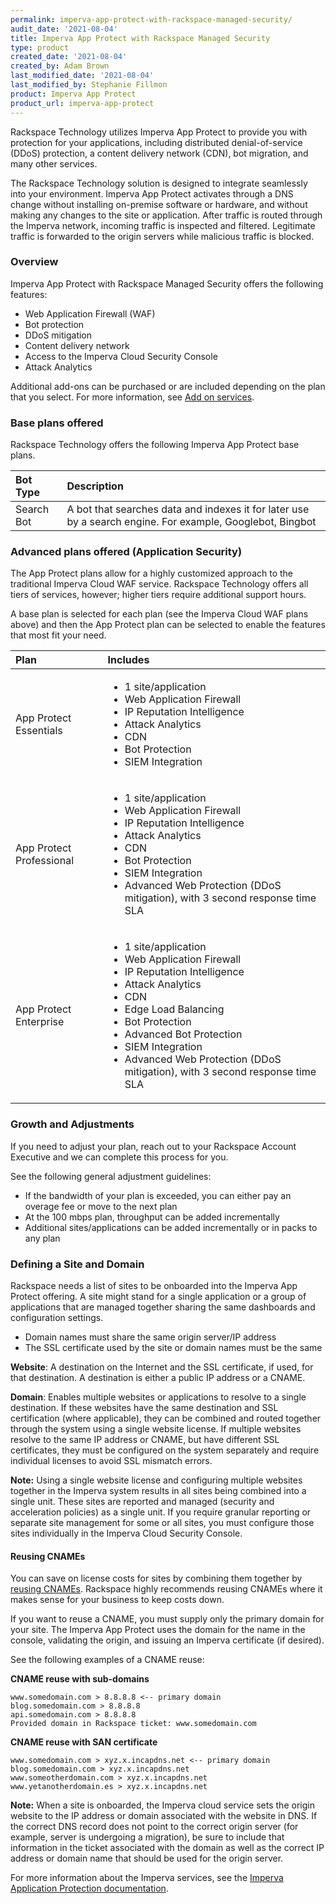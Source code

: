 ```yaml
---
permalink: imperva-app-protect-with-rackspace-managed-security/
audit_date: '2021-08-04'
title: Imperva App Protect with Rackspace Managed Security
type: product
created_date: '2021-08-04'
created_by: Adam Brown
last_modified_date: '2021-08-04'
last_modified_by: Stephanie Fillmon
product: Imperva App Protect
product_url: imperva-app-protect
---
```


Rackspace Technology utilizes Imperva App Protect to provide you with
protection for your applications, including distributed denial-of-service
(DDoS) protection, a content delivery network (CDN), bot migration, and many
other services.

The Rackspace Technology solution is designed to integrate seamlessly into
your environment. Imperva App Protect activates through a DNS change without
installing on-premise software or hardware, and without making any changes
to the site or application. After traffic is routed through the Imperva
network, incoming traffic is inspected and filtered. Legitimate traffic is
forwarded to the origin servers while malicious traffic is blocked.

### Overview

Imperva App Protect with Rackspace Managed Security offers the following
features:

- Web Application Firewall (WAF)
- Bot protection
- DDoS mitigation
- Content delivery network
- Access to the Imperva Cloud Security Console
- Attack Analytics

Additional add-ons can be purchased or are included depending on the plan that
you select. For more information, see
[Add on services](/support/how-to/platform-architecture-security-and-addon-services).

### Base plans offered

Rackspace Technology offers the following Imperva App Protect base plans.

| **Bot Type**  | **Description** |
| :-- | :-- |
| Search Bot  | A bot that searches data and indexes it for later use by a search engine. For example, Googlebot, Bingbot |

### Advanced plans offered (Application Security)

The App Protect plans allow for a highly customized approach to the
traditional Imperva Cloud WAF service. Rackspace Technology offers all tiers
of services, however; higher tiers require additional support hours.

A base plan is selected for each plan (see the Imperva Cloud WAF plans above)
and then the App Protect plan can be selected to enable the features that most
fit your need.

| **Plan**  | **Includes** |
| :-- | :-- |
| App Protect Essentials  | <ul><li>1 site/application</li><li>Web Application Firewall</li><li>IP Reputation Intelligence</li><li>Attack Analytics</li><li>CDN</li><li>Bot Protection</li><li>SIEM Integration</li></ul> |
| App Protect Professional  | <ul><li>1 site/application</li><li>Web Application Firewall</li><li>IP Reputation Intelligence</li><li>Attack Analytics</li><li>CDN</li><li>Bot Protection</li><li>SIEM Integration</li><li>Advanced Web Protection (DDoS mitigation), with 3 second response time SLA</li></ul> |
| App Protect Enterprise  | <ul><li>1 site/application</li><li>Web Application Firewall</li><li>IP Reputation Intelligence</li><li>Attack Analytics</li><li>CDN</li><li>Edge Load Balancing</li><li>Bot Protection</li><li>Advanced Bot Protection </li><li>SIEM Integration</li><li>Advanced Web Protection (DDoS mitigation), with 3 second response time SLA</li></ul> |

### Growth and Adjustments

If you need to adjust your plan, reach out to your Rackspace Account
Executive and we can complete this process for you.

See the following general adjustment guidelines:

- If the bandwidth of your plan is exceeded, you can either pay an overage fee
  or move to the next plan
- At the 100 mbps plan, throughput can be added incrementally
- Additional sites/applications can be added incrementally or in packs to
  any plan

### Defining a Site and Domain

Rackspace needs a list of sites to be onboarded into the Imperva App Protect
offering. A site might stand for a single application or a group of
applications that are managed together sharing the same dashboards and
configuration settings.

- Domain names must share the same origin server/IP address
- The SSL certificate used by the site or domain names must be the same

**Website**: A destination on the Internet and the SSL certificate, if
used, for that destination. A destination is either a public IP address or
a CNAME.

**Domain**: Enables multiple websites or applications to resolve to a single
destination. If these websites have the same destination and SSL
certification (where applicable), they can be combined and routed together
through the system using a single website license. If multiple websites
resolve to the same IP address or CNAME, but have different SSL
certificates, they must be configured on the system separately and require
individual licenses to avoid SSL mismatch errors.

**Note:** Using a single website license and configuring multiple websites
together in the Imperva system results in all sites being combined into a
single unit. These sites are reported and managed (security and acceleration
policies) as a single unit. If you require granular reporting or separate
site management for some or all sites, you must configure those sites
individually in the Imperva Cloud Security Console.

#### Reusing CNAMEs

You can save on license costs for sites by combining them together by
[reusing CNAMEs](https://docs.imperva.com/bundle/cloud-application-security/page/more/cname-reuse.htm).
Rackspace highly recommends reusing CNAMEs where it makes sense for your
business to keep costs down.

If you want to reuse a CNAME, you must supply only the primary domain for
your site. The Imperva App Protect uses the domain for the name in the
console, validating the origin, and issuing an Imperva certificate (if desired).

See the following examples of a CNAME reuse:

**CNAME reuse with sub-domains**

    www.somedomain.com > 8.8.8.8 <-- primary domain
    blog.somedomain.com > 8.8.8.8
    api.somedomain.com > 8.8.8.8
    Provided domain in Rackspace ticket: www.somedomain.com

**CNAME reuse with SAN certificate**

    www.somedomain.com > xyz.x.incapdns.net <-- primary domain
    blog.somedomain.com > xyz.x.incapdns.net
    www.someotherdomain.com > xyz.x.incapdns.net
    www.yetanotherdomain.es > xyz.x.incapdns.net

**Note:** When a site is onboarded, the Imperva cloud service sets the origin
website to the IP address or domain associated with the website in DNS. If the
correct DNS record does not point to the correct origin server (for example,
server is undergoing a migration), be sure to include that information in
the ticket associated with the domain as well as the correct IP address or
domain name that should be used for the origin server.

For more information about the Imperva services, see the
[Imperva Application Protection documentation](https://docs.imperva.com/category/AppSec).
